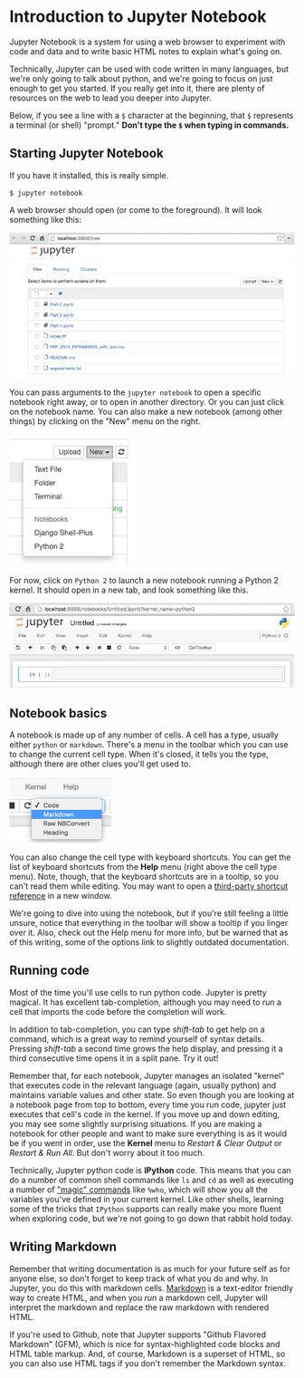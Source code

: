 # Introduction to Jupyter Notebook

Jupyter Notebook is a system for using a web browser to experiment with code and data and to write basic HTML notes to explain what's going on.

Technically, Jupyter can be used with code written in many languages, but we're only going to talk about python, and we're going to focus on just enough to get you started. If you really get into it, there are plenty of resources on the web to lead you deeper into Jupyter.

Below, if you see a line with a `$` character at the beginning, that `$` represents a terminal (or shell) "prompt." **Don't type the `$` when typing in commands.**

## Starting Jupyter Notebook

If you have it installed, this is really simple.

    $ jupyter notebook

A web browser should open (or come to the foreground). It will look something like this:

![Jupyter Notebook Directory view](_images/notebook_start.png)

You can pass arguments to the `jupyter notebook` to open a specific notebook right away, or to open in another directory. Or you can just click on the notebook name. You can also make a new notebook (among other things) by clicking on the "New" menu on the right.

![Jupyter Notebook 'new' menu](_images/new_menu.png)

For now, click on `Python 2` to launch a new notebook running a Python 2 kernel. It should open in a new tab, and look something like this.

![Jupyter Notebook right after creating](_images/new_untitled_notebook.png)

## Notebook basics

A notebook is made up of any number of cells. A cell has a type, usually either `python` or `markdown`. There's a menu in the toolbar which you can use to change the current cell type. When it's closed, it tells you the type, although there are other clues you'll get used to.

![Jupyter notebook cell mode menu](_images/cell_type_menu.png)

You can also change the cell type with keyboard shortcuts. You can get the list of keyboard shortcuts from the **Help** menu (right above the cell type menu). Note, though, that the keyboard shortcuts are in a tooltip, so you can't read them while editing. You may want to open a [third-party shortcut reference](https://sowingseasons.com/blog/reference/2016/01/jupyter-keyboard-shortcuts/23298516) in a new window.

We're going to dive into using the notebook, but if you're still feeling a little unsure, notice that everything in the toolbar will show a tooltip if you linger over it. Also, check out the Help menu for more info, but be warned that as of this writing, some of the options link to slightly outdated documentation.

## Running code

Most of the time you'll use cells to run python code. Jupyter is pretty magical. It has excellent tab-completion, although you may need to _run_ a cell that imports the code before the completion will work.

In addition to tab-completion, you can type _shift-tab_ to get help on a command, which is a great way to remind yourself of syntax details. Pressing _shift-tab_ a second time grows the help display, and pressing it a third consecutive time opens it in a split pane. Try it out!

Remember that, for each notebook, Jupyter manages an isolated "kernel" that executes code in the relevant language (again, usually python) and maintains variable values and other state. So even though you are looking at a notebook page from top to bottom, every time you run code, jupyter just executes that cell's code in the kernel. If you move up and down editing, you may see some slightly surprising situations. If you are making a notebook for other people and want to make sure everything is as it would be if you went in order, use the **Kernel** menu to _Restart & Clear Output_ or _Restart & Run All_. But don't worry about it too much.

Technically, Jupyter python code is **IPython** code. This means that you can do a number of common shell commands like `ls` and `cd` as well as executing a number of ["magic" commands](http://ipython.readthedocs.org/en/stable/interactive/magics.html) like `%who`, which will show you all the variables you've defined in your current kernel. Like other shells, learning some of the tricks that `IPython` supports can really make you more fluent when exploring code, but we're not going to go down that rabbit hold today.

## Writing Markdown

Remember that writing documentation is as much for your future self as for anyone else, so don't forget to keep track of what you do and why. In Jupyter, you do this with markdown cells. [Markdown](http://jupyter-notebook.readthedocs.org/en/latest/examples/Notebook/rstversions/Working%20With%20Markdown%20Cells.html) is a text-editor friendly way to create HTML, and when you _run_ a markdown cell, Jupyter will interpret the markdown and replace the raw markdown with rendered HTML.

If you're used to Github, note that Jupyter supports "Github Flavored Markdown" (GFM), which is nice for syntax-highlighted code blocks and HTML table markup. And, of course, Markdown is a superset of HTML, so you can also use HTML tags if you don't remember the Markdown syntax.
